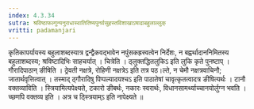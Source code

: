 ```yaml
---
index: 4.3.34
sutra: श्रविष्ठाफल्गुन्यनुराधास्वातितिष्यपुनर्वसुहस्तविशाखाऽषाढाबहुलाल्लुक्
vritti: padamanjari
---
```


 कृतिकापर्यायस्य बहुलाशब्दस्यात्र द्वन्द्वैकवद्भावेन नपुंसकह्रस्वत्वेन निर्देशः, न बह्वर्थादाननिमितस्य बहुलाशब्दस्य; श्रविष्टादिभिः साहचर्यात् । चित्रेति । ठ्लुक्तद्धितलुकिऽ इति लुकि कृते पुनष्टाप् । गौरादिपाठान् ङीषिति । ठ्रेवती नक्षत्रे, रोहिणी नक्षत्रेऽ इति तत्र पठ।ल्ते, न चेमौ नक्षत्रवाचिनौ; जातार्थवृत्तित्वात् । तस्माद् ठ्गौरादिषु पिप्पल्यादयश्चऽ इति पाठातेषां चावृत्कृतत्वादत्र ङीषित्यर्थः । टानौ वक्तव्याविति । स्त्रियामित्यपेक्ष्यते, टकारो ङीबर्थः, नकारः स्वरार्थः, विधानसामर्थ्याच्चानयोर्लुग्न भवति । च्छणपि वक्तव्य इति । अत्र च ठ्स्त्रियाम्ऽ इति नापेक्ष्यते ॥
